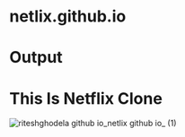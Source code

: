 # netlix.github.io
# Output
# This Is Netflix Clone

![riteshghodela github io_netlix github io_ (1)](https://github.com/RiteshGhodela/netlix.github.io/assets/105776519/fb85e488-fc1f-4499-890c-b5937d78db42)
